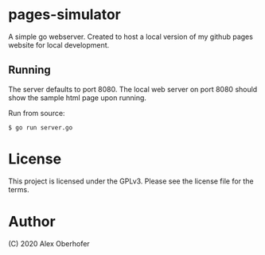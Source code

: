 # pages-simulator

A simple go webserver. Created to host a local version of my github pages website for local development.


## Running

The server defaults to port 8080. The local web server on port 8080 should show the sample html page upon running.

Run from source:

```
$ go run server.go
```

# License

This project is licensed under the GPLv3. Please see the license file for the terms.

# Author

(C) 2020 Alex Oberhofer
